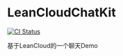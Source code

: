 # LeanCloudChatKit
[![CI Status](https://travis-ci.org/zzgo/LeanCloudChatKit.svg?branch=master)](https://travis-ci.org/zzgo/LeanCloudChatKit)

基于LeanCloud的一个聊天Demo
